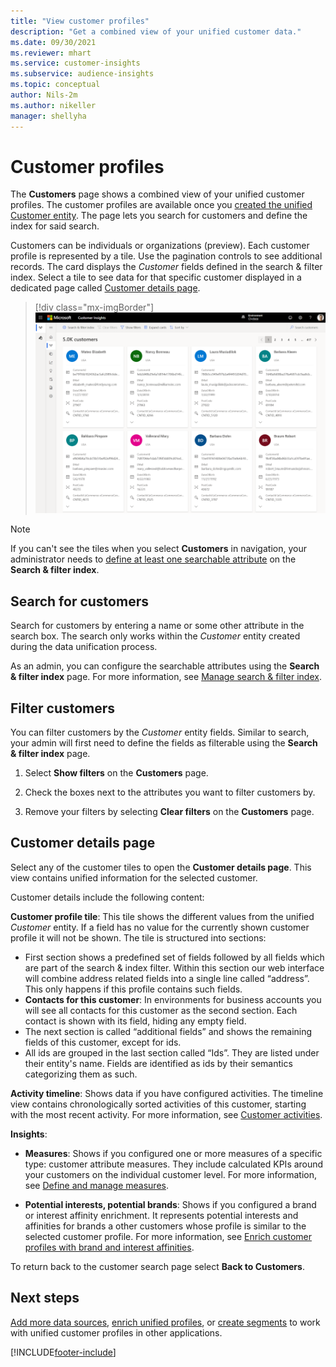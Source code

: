 ```yaml
---
title: "View customer profiles"
description: "Get a combined view of your unified customer data."
ms.date: 09/30/2021
ms.reviewer: mhart
ms.service: customer-insights
ms.subservice: audience-insights
ms.topic: conceptual
author: Nils-2m
ms.author: nikeller
manager: shellyha
---
```


# Customer profiles

The **Customers** page shows a combined view of your unified customer profiles. The customer profiles are available once you [created the unified Customer entity](data-unification.md). The page lets you search for customers and define the index for said search.

Customers can be individuals or organizations (preview). Each customer profile is represented by a tile. Use the pagination controls to see additional records. The card displays the _Customer_ fields defined in the search & filter index. Select a tile to see data for that specific customer displayed in a dedicated page called [Customer details page](customer-profiles.md#Customer-details-page).

> [!div class="mx-imgBorder"] 
> ![Customers page with search results](media/customers-page-result-tiles-B2C.png "Customers page showing result tiles")

> [!NOTE]
> If you can't see the tiles when you select **Customers** in navigation, your administrator needs to [define at least one searchable attribute](search-filter-index.md) on the **Search & filter index**.

## Search for customers

Search for customers by entering a name or some other attribute in the search box. The search only works within the _Customer_ entity created during the data unification process.

As an admin, you can configure the searchable attributes using the **Search & filter index** page. For more information, see [Manage search & filter index](search-filter-index.md).

## Filter customers

You can filter customers by the _Customer_ entity fields. Similar to search, your admin will first need to define the fields as filterable using the **Search & filter index** page.

1. Select **Show filters** on the **Customers** page.

2. Check the boxes next to the attributes you want to filter customers by.

3. Remove your filters by selecting **Clear filters** on the **Customers** page.

##  Customer details page

Select any of the customer tiles to open the **Customer details page**. This view contains unified information for the selected customer.

Customer details include the following content:

**Customer profile tile**: 
This tile shows the different values from the unified _Customer_ entity. If a field has no value for the currently shown customer profile it will not be shown. The tile is structured into sections: 
- First section shows a predefined set of fields followed by all fields which are part of the search & index filter. Within this section our web interface will combine address related fields into a single line called “address”. This only happens if this profile contains such fields. 
- **Contacts for this customer**: In environments for business accounts you will see all contacts for this customer as the second section. Each contact is shown with its field, hiding any empty field.
- The next section is called “additional fields” and shows the remaining fields of this customer, except for ids. 
- All ids are grouped in the last section called “Ids”. They are listed under their entity's name. Fields are identified as ids by their semantics categorizing them as such.

**Activity timeline**: 
Shows data if you have configured activities. The timeline view contains chronologically sorted activities of this customer, starting with the most recent activity. For more information, see [Customer activities](activities.md).

**Insights**:
- **Measures**: Shows if you configured one or more measures of a specific type: customer attribute measures. They include calculated KPIs around your customers on the individual customer level. For more information, see [Define and manage measures](measures.md).

-	**Potential interests, potential brands**: Shows if you configured a brand or interest affinity enrichment. It represents potential interests and affinities for brands a other customers whose profile is similar to the selected customer profile. For more information, see [Enrich customer profiles with brand and interest affinities](enrichment-microsoft.md).

To return back to the customer search page select **Back to Customers**.

## Next steps

[Add more data sources](data-sources.md), [enrich unified profiles](enrichment-hub.md), or [create segments](segments.md) to work with unified customer profiles in other applications.


[!INCLUDE[footer-include](../includes/footer-banner.md)]

